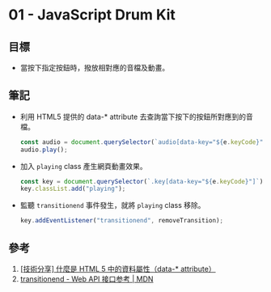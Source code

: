 # 01 - JavaScript Drum Kit

## 目標

- 當按下指定按鈕時，撥放相對應的音檔及動畫。

## 筆記

- 利用 HTML5 提供的 data-\* attribute 去查詢當下按下的按鈕所對應到的音檔。

  ```javascript
  const audio = document.querySelector(`audio[data-key="${e.keyCode}"]`);
  audio.play();
  ```

- 加入 `playing` class 產生網頁動畫效果。

  ```javascript
  const key = document.querySelector(`.key[data-key="${e.keyCode}"]`);
  key.classList.add("playing");
  ```

- 監聽 `transitionend` 事件發生，就將 `playing` class 移除。

  ```javascript
  key.addEventListener("transitionend", removeTransition);
  ```

## 參考

1. [[技術分享] 什麼是 HTML 5 中的資料屬性（data-* attribute）](https://pjchender.blogspot.com/2017/01/html-5-data-attribute.html)
2. [transitionend - Web API 接口参考 | MDN](https://developer.mozilla.org/zh-CN/docs/Web/API/HTMLElement/transitionend_event)
